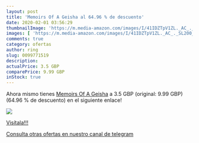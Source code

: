 ```yaml
---
layout: post
title: 'Memoirs Of A Geisha al 64.96 % de descuento'
date: 2020-02-01 03:56:29
thumbnailImage: 'https://m.media-amazon.com/images/I/41IDZTpV1ZL._AC_._SL200_.jpg'
images: [ 'https://m.media-amazon.com/images/I/41IDZTpV1ZL._AC_._SL200_.jpg' ]
comments: true
category: ofertas
author: ring
slug: 0099771519
description:
actualPrice: 3.5 GBP
comparePrice: 9.99 GBP
inStock: true
---
```


Ahora mismo tienes [Memoirs Of A Geisha](https://www.amazon.co.uk/dp/0099771519/?tag=redken01-21) a 3.5 GBP (original: 9.99 GBP) (64.96 %  de descuento) en el siguiente enlace!

[![](https://m.media-amazon.com/images/I/41IDZTpV1ZL._AC_._SL200_.jpg)](https://www.amazon.co.uk/dp/0099771519/?tag=redken01-21)

[Visítala!!!](https://www.amazon.co.uk/dp/0099771519/?tag=redken01-21)

[Consulta otras ofertas en nuestro canal de telegram](https://t.me/s/ofertas25)

